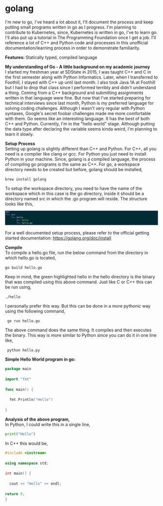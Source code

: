 # golang
I'm new to go, I've heard a lot about it, I'll document the process and keep putting small programs written in go as I progress. I'm planning to contribute to Kubernetes, since, Kubernetes is written in go, I've to learn go. I'll also put up a tutorial in The Programming Foundation once I get a job. I'll reference a lot of C++ and Python code and processes in this unofficial documentation/learning process in order to demonstrate familiarity.

<b> Features: </b> Statically typed, compiled language

<b> My understanding of Go - A little background on my academic journey</b>
<br>
I started my freshman year at SDState in 2015, I was taught C++ and C in the first semester along with Python Informatics. Later, when I transferred to Foothill, I stayed with C++ up until last month. I also took Java 1A at Foothill but I had to drop that class since I performed terribly and didn't understand a thing. Coming from a C++ background and submitting assignments written in that language were fine. But now that I've started preparing for technical interviews since last month, Python is my preferred language for solving coding challenges. Although I wasn't very regular with Python syntaxes, Google's secret foobar challenges made me more comfortable with them. Go seems like an interesting language. It has the best of both C++ and Python. Currently, I'm in the "hello world" stage. Although putting the data type after declaring the variable seems kinda weird, I'm planning to learn it slowly.

<b>Setup Process</b> <br>
Setting up golang is slightly different than C++ and Python. For C++, all you need is a compiler like clang or gcc. For Python you just need to install Python in your machine. Since, golang is a compiled language, the process of compiling go programs is the same as C++. For go, a workspace directory needs to be created but before, golang should be installed,<br>

<code>brew install golang</code> <br>

To setup the workspace directory, you need to have the name of the workspace which in this case is the go directory, inside it should be a directory named src in which the .go program will reside. The structure looks like this, <br>

![tree](https://github.com/bootkernel/golang/blob/master/Screen%20Shot%202019-06-19%20at%208.17.37%20PM.png)

For a well documented setup process, please refer to the official getting started documentation: https://golang.org/doc/install

<b>Compile</b> <br>
To compile a hello.go file, run the below command from the directory in which hello.go is located,

<code>go build hello.go</code> <br>

Keep in mind, the green highlighted hello in the hello directory is the binary that was compiled using this above command. Just like C or C++ this can be run using,<br>

<code>./hello</code> <br>

I personally prefer this way. But this can be done in a more pythonic way using the following command,

<code> go run hello.go </code>

The above command does the same thing. It compiles and then executes the binary. This way is more similar to Python since you can do it in one line like,

<code> python hello.py </code>

<b>Simple Hello World program in go:</b>
<br>

```go
package main

import "fmt"

func main() {

  fmt.Println("Hello")

}

```
<b>Analysis of the above program,</b>
<br>
In Python, I could write this in a single line,<br>
```python
print("Hello")
```
In C++ this would be,
<br>

```cpp
#include <iostream>

using namespace std;

int main() {

  cout << "Hello" << endl;

return 0;
}
```
